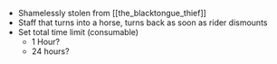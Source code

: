 - Shamelessly stolen from [[the_blacktongue_thief]]
- Staff that turns into a horse, turns back as soon as rider dismounts
- Set total time limit (consumable)
	- 1 Hour?
	- 24 hours?